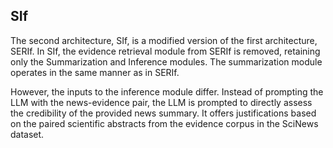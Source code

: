 ## SIf
The second architecture, SIf, is a modified version of the first architecture, SERIf. In SIf, the evidence retrieval module from SERIf is removed, retaining only the Summarization and Inference modules. The summarization module operates in the same manner as in SERIf.

However, the inputs to the inference module differ. Instead of prompting the LLM with the news-evidence pair, the LLM is prompted to directly assess the credibility of the provided news summary. It offers justifications based on the paired scientific abstracts from the evidence corpus in the SciNews dataset.
